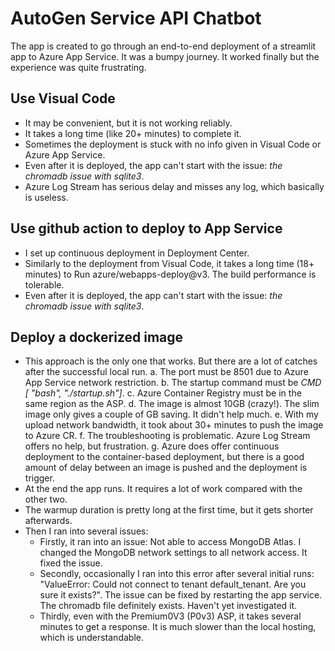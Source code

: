 # AutoGen Service API Chatbot

The app is created to go through an end-to-end deployment of a streamlit app to Azure App Service. It was a bumpy journey. It worked finally but the experience was quite frustrating.

## Use Visual Code

- It may be convenient, but it is not working reliably.
- It takes a long time (like 20+ minutes) to complete it.
- Sometimes the deployment is stuck with no info given in Visual Code or Azure App Service.
- Even after it is deployed, the app can't start with the issue: *the chromadb issue with sqlite3*.
- Azure Log Stream has serious delay and misses any log, which basically is useless.

## Use github action to deploy to App Service

- I set up continuous deployment in Deployment Center.
- Similarly to the deployment from Visual Code, it takes a long time (18+ minutes) to Run azure/webapps-deploy@v3. The build performance is tolerable.
- Even after it is deployed, the app can't start with the issue: *the chromadb issue with sqlite3*.

## Deploy a dockerized image

- This approach is the only one that works. But there are a lot of catches after the successful local run.
  a. The port must be 8501 due to Azure App Service network restriction.
  b. The startup command must be *CMD [ "bash", "./startup.sh"]*.
  c. Azure Container Registry must be in the same region as the ASP.
  d. The image is almost 10GB (crazy!). The slim image only gives a couple of GB saving. It didn't help much.
  e. With my upload network bandwidth, it took about 30+ minutes to push the image to Azure CR.
  f. The troubleshooting is problematic. Azure Log Stream offers no help, but frustration.
  g. Azure does offer continuous deployment to the container-based deployment, but there is a good amount of delay between an image is pushed and the deployment is trigger.
- At the end the app runs. It requires a lot of work compared with the other two.
- The warmup duration is pretty long at the first time, but it gets shorter afterwards.
- Then I ran into several issues:
  - Firstly, it ran into an issue: Not able to access MongoDB Atlas. I changed the MongoDB network settings to all network access. It fixed the issue.
  - Secondly, occasionally I ran into this error after several initial runs: "ValueError: Could not connect to tenant default_tenant. Are you sure it exists?". The issue can be fixed by restarting the app service. The chromadb file definitely exists. Haven't yet investigated it.
  - Thirdly, even with the Premium0V3 (P0v3) ASP, it takes several minutes to get a response. It is much slower than the local hosting, which is understandable.
